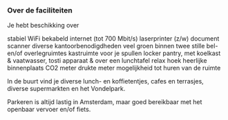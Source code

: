 ### Over de faciliteiten

Je hebt beschikking over

<span class="badge bg-primary">stabiel WiFi</span>
<span class="badge bg-primary">bekabeld internet (tot 700 Mbit/s)</span>
<span class="badge bg-primary">laserprinter (z/w)</span>
<span class="badge bg-primary">document scanner</span>
<span class="badge bg-primary">diverse kantoorbenodigdheden</span>
<span class="badge bg-primary">veel groen binnen</span>
<span class="badge bg-primary">twee stille bel- en/of overlegruimtes</span>
<span class="badge bg-primary">kastruimte voor je spullen</span>
<span class="badge bg-primary">locker</span>
<span class="badge bg-primary">pantry, met koelkast & vaatwasser, tosti apparaat & over</span>
<span class="badge bg-primary">een lunchtafel</span>
<span class="badge bg-primary">relax hoek</span>
<span class="badge bg-primary">heerlijke binnenplaats</span>
<span class="badge bg-primary">CO2 meter</span>
<span class="badge bg-primary">drukte meter</span>
<span class="badge bg-primary">mogelijkheid tot huren van de ruimte</span>

In de buurt vind je diverse lunch- en koffietentjes, cafes en terrasjes, diverse supermarkten en het Vondelpark.

Parkeren is altijd lastig in Amsterdam, maar
goed bereikbaar met het openbaar vervoer en/of fiets.

